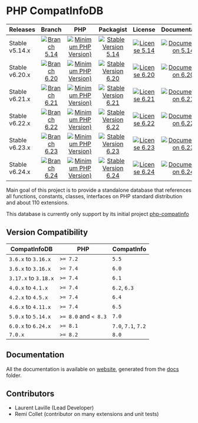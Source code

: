 <!-- markdownlint-disable MD013 -->
# PHP CompatInfoDB

| Releases       |                     Branch                     |                               PHP                               |                          Packagist                           |                      License                      |                            Documentation                            |
|:---------------|:----------------------------------------------:|:---------------------------------------------------------------:|:------------------------------------------------------------:|:-------------------------------------------------:|:-------------------------------------------------------------------:|
| Stable v5.14.x | [![Branch 5.14][Branch_514x-img]][Branch_514x] | [![Minimum PHP Version)][PHPVersion_514x-img]][PHPVersion_514x] | [![Stable Version 5.14][Packagist_514x-img]][Packagist_514x] | [![License 5.14][License_514x-img]][License_514x] | [![Documentation 5.14][Documentation_514x-img]][Documentation_514x] |
| Stable v6.20.x | [![Branch 6.20][Branch_620x-img]][Branch_620x] | [![Minimum PHP Version)][PHPVersion_620x-img]][PHPVersion_620x] | [![Stable Version 6.20][Packagist_620x-img]][Packagist_620x] | [![License 6.20][License_620x-img]][License_620x] | [![Documentation 6.20][Documentation_620x-img]][Documentation_620x] |
| Stable v6.21.x | [![Branch 6.21][Branch_621x-img]][Branch_621x] | [![Minimum PHP Version)][PHPVersion_621x-img]][PHPVersion_621x] | [![Stable Version 6.21][Packagist_621x-img]][Packagist_621x] | [![License 6.21][License_621x-img]][License_621x] | [![Documentation 6.21][Documentation_621x-img]][Documentation_621x] |
| Stable v6.22.x | [![Branch 6.22][Branch_622x-img]][Branch_622x] | [![Minimum PHP Version)][PHPVersion_622x-img]][PHPVersion_622x] | [![Stable Version 6.22][Packagist_622x-img]][Packagist_622x] | [![License 6.22][License_622x-img]][License_622x] | [![Documentation 6.22][Documentation_622x-img]][Documentation_622x] |
| Stable v6.23.x | [![Branch 6.23][Branch_623x-img]][Branch_623x] | [![Minimum PHP Version)][PHPVersion_623x-img]][PHPVersion_623x] | [![Stable Version 6.23][Packagist_623x-img]][Packagist_623x] | [![License 6.23][License_623x-img]][License_623x] | [![Documentation 6.23][Documentation_623x-img]][Documentation_623x] |
| Stable v6.24.x | [![Branch 6.24][Branch_624x-img]][Branch_624x] | [![Minimum PHP Version)][PHPVersion_624x-img]][PHPVersion_624x] | [![Stable Version 6.24][Packagist_624x-img]][Packagist_624x] | [![License 6.24][License_624x-img]][License_624x] | [![Documentation 6.24][Documentation_624x-img]][Documentation_624x] |

[Branch_514x-img]: https://img.shields.io/badge/branch-5.14-orange
[Branch_514x]: https://github.com/llaville/php-compatinfo-db/tree/5.14
[PHPVersion_514x-img]: https://img.shields.io/packagist/php-v/bartlett/php-compatinfo-db/5.14.0
[PHPVersion_514x]: https://www.php.net/supported-versions.php
[Packagist_514x-img]: https://img.shields.io/badge/packagist-v5.14.0-blue
[Packagist_514x]: https://packagist.org/packages/bartlett/php-compatinfo-db
[License_514x-img]: https://img.shields.io/packagist/l/bartlett/php-compatinfo-db
[License_514x]: https://github.com/llaville/php-compatinfo-db/blob/5.14/LICENSE
[Documentation_514x-img]: https://img.shields.io/badge/documentation-v5.14-green
[Documentation_514x]: https://github.com/llaville/php-compatinfo-db/tree/5.14/docs

[Branch_620x-img]: https://img.shields.io/badge/branch-6.20-orange
[Branch_620x]: https://github.com/llaville/php-compatinfo-db/tree/6.20
[PHPVersion_620x-img]: https://img.shields.io/packagist/php-v/bartlett/php-compatinfo-db/6.20.0
[PHPVersion_620x]: https://www.php.net/supported-versions.php
[Packagist_620x-img]: https://img.shields.io/badge/packagist-v6.20.0-blue
[Packagist_620x]: https://packagist.org/packages/bartlett/php-compatinfo-db
[License_620x-img]: https://img.shields.io/packagist/l/bartlett/php-compatinfo-db
[License_620x]: https://github.com/llaville/php-compatinfo-db/blob/6.20/LICENSE
[Documentation_620x-img]: https://img.shields.io/badge/documentation-v6.20-green
[Documentation_620x]: https://github.com/llaville/php-compatinfo-db/tree/6.20/docs

[Branch_621x-img]: https://img.shields.io/badge/branch-6.21-orange
[Branch_621x]: https://github.com/llaville/php-compatinfo-db/tree/6.21
[PHPVersion_621x-img]: https://img.shields.io/packagist/php-v/bartlett/php-compatinfo-db/6.21.0
[PHPVersion_621x]: https://www.php.net/supported-versions.php
[Packagist_621x-img]: https://img.shields.io/badge/packagist-v6.21.0-blue
[Packagist_621x]: https://packagist.org/packages/bartlett/php-compatinfo-db
[License_621x-img]: https://img.shields.io/packagist/l/bartlett/php-compatinfo-db
[License_621x]: https://github.com/llaville/php-compatinfo-db/blob/6.21/LICENSE
[Documentation_621x-img]: https://img.shields.io/badge/documentation-v6.21-green
[Documentation_621x]: https://github.com/llaville/php-compatinfo-db/tree/6.21/docs

[Branch_622x-img]: https://img.shields.io/badge/branch-6.22-orange
[Branch_622x]: https://github.com/llaville/php-compatinfo-db/tree/6.22
[PHPVersion_622x-img]: https://img.shields.io/packagist/php-v/bartlett/php-compatinfo-db/6.22.0
[PHPVersion_622x]: https://www.php.net/supported-versions.php
[Packagist_622x-img]: https://img.shields.io/badge/packagist-v6.22.0-blue
[Packagist_622x]: https://packagist.org/packages/bartlett/php-compatinfo-db
[License_622x-img]: https://img.shields.io/packagist/l/bartlett/php-compatinfo-db
[License_622x]: https://github.com/llaville/php-compatinfo-db/blob/6.22/LICENSE
[Documentation_622x-img]: https://img.shields.io/badge/documentation-v6.22-green
[Documentation_622x]: https://github.com/llaville/php-compatinfo-db/tree/6.22/docs

[Branch_623x-img]: https://img.shields.io/badge/branch-6.23-orange
[Branch_623x]: https://github.com/llaville/php-compatinfo-db/tree/6.23
[PHPVersion_623x-img]: https://img.shields.io/packagist/php-v/bartlett/php-compatinfo-db/6.23.0
[PHPVersion_623x]: https://www.php.net/supported-versions.php
[Packagist_623x-img]: https://img.shields.io/badge/packagist-v6.23.0-blue
[Packagist_623x]: https://packagist.org/packages/bartlett/php-compatinfo-db
[License_623x-img]: https://img.shields.io/packagist/l/bartlett/php-compatinfo-db
[License_623x]: https://github.com/llaville/php-compatinfo-db/blob/6.23/LICENSE
[Documentation_623x-img]: https://img.shields.io/badge/documentation-v6.23-green
[Documentation_623x]: https://github.com/llaville/php-compatinfo-db/tree/6.23/docs

[Branch_624x-img]: https://img.shields.io/badge/branch-6.24-orange
[Branch_624x]: https://github.com/llaville/php-compatinfo-db/tree/6.24
[PHPVersion_624x-img]: https://img.shields.io/packagist/php-v/bartlett/php-compatinfo-db/6.24.1
[PHPVersion_624x]: https://www.php.net/supported-versions.php
[Packagist_624x-img]: https://img.shields.io/badge/packagist-v6.24.1-blue
[Packagist_624x]: https://packagist.org/packages/bartlett/php-compatinfo-db
[License_624x-img]: https://img.shields.io/packagist/l/bartlett/php-compatinfo-db
[License_624x]: https://github.com/llaville/php-compatinfo-db/blob/6.24/LICENSE
[Documentation_624x-img]: https://img.shields.io/badge/documentation-v6.24-green
[Documentation_624x]: https://github.com/llaville/php-compatinfo-db/tree/6.24/docs

Main goal of this project is to provide a standalone database that references
all functions, constants, classes, interfaces on PHP standard distribution and about 110 extensions.

This database is currently only support by its initial project [php-compatinfo](https://github.com/llaville/php-compatinfo)

## Version Compatibility

 | CompatInfoDB         | PHP                  | CompatInfo          |
 |----------------------|----------------------|---------------------|
 | `3.6.x`  to `3.16.x` | `>= 7.2`             | `5.5`               |
 | `3.6.x`  to `3.16.x` | `>= 7.4`             | `6.0`               |
 | `3.17.x` to `3.18.x` | `>= 7.4`             | `6.1`               |
 | `4.0.x`  to `4.1.x`  | `>= 7.4`             | `6.2`, `6.3`        |
 | `4.2.x`  to `4.5.x`  | `>= 7.4`             | `6.4`               |
 | `4.6.x`  to `4.11.x` | `>= 7.4`             | `6.5`               |
 | `5.0.x`  to `5.14.x` | `>= 8.0` and `< 8.3` | `7.0`               |
 | `6.0.x`  to `6.24.x` | `>= 8.1`             | `7.0`, `7.1`, `7.2` |
 | `7.0.x`              | `>= 8.2`             | `8.0`               |

## Documentation

All the documentation is available on [website](https://llaville.github.io/php-compatinfo-db/6.24),
generated from the [docs](https://github.com/llaville/php-compatinfo-db/tree/6.24/docs) folder.

## Contributors

* Laurent Laville (Lead Developer)
* Remi Collet (contributor on many extensions and unit tests)
